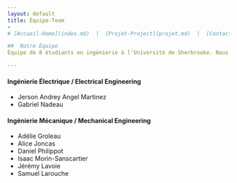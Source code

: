 ```yaml
---
layout: default
title: Équipe-Team
-
# [Accueil-Home](index.md)  |  [Projet-Project](projet.md)  |  [Contact](contact.md)  |  [Équipe-Team](Team.md)

##  Notre Équipe 
Équipe de 8 étudiants en ingénierie à l'Université de Sherbrooke. Nous avons tous des parcours uniques, qui nous définissent et nous permettent d'apporter notre expertise unique dans ce projet afin de le mener à terme d'ici Décembre 2026.

---
```


#### Ingénierie Électrique / Electrical Engineering
- Jerson Andrey Angel Martinez
- Gabriel Nadeau

#### Ingénierie Mécanique / Mechanical Engineering
- Adélie Groleau
- Alice Joncas
- Daniel Philippot
- Isaac Morin-Sanscartier
- Jérémy Lavoie
- Samuel Larouche
